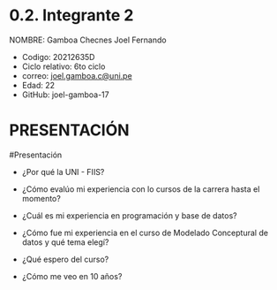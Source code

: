# 0.2. Integrante 2

NOMBRE: Gamboa Checnes Joel Fernando
* Codigo: 20212635D
* Ciclo relativo: 6to ciclo
* correo: joel.gamboa.c@uni.pe
* Edad: 22
* GitHub: joel-gamboa-17

# PRESENTACIÓN
#Presentación
 - ¿Por qué la UNI - FIIS?
 
 - ¿Cómo evalúo mi experiencia con lo cursos de la carrera hasta el momento?

 - ¿Cuál es mi experiencia en programación y base de datos?

 - ¿Cómo fue mi experiencia en el curso de Modelado Conceptural de datos y qué tema elegí?

 - ¿Qué espero del curso?

 - ¿Cómo me veo en 10 años?
